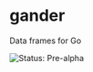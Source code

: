 # gander
Data frames for Go

![Status: Pre-alpha](https://img.shields.io/badge/status-pre--alpha-red.svg)
